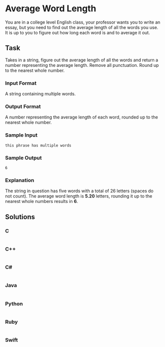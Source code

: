 # Average Word Length
You are in a college level English class, your professor wants you to write an essay, but you need to find out the average length of all the words you use. It is up to you to figure out how long each word is and to average it out.
## Task
Takes in a string, figure out the average length of all the words and return a number representing the average length. Remove all punctuation. Round up to the nearest whole number.
### Input Format
A string containing multiple words.
### Output Format
A number representing the average length of each word, rounded up to the nearest whole number.
### Sample Input
```
this phrase has multiple words
```
### Sample Output
```
6
```
### Explanation
The string in question has five words with a total of 26 letters (spaces do not count). The average word length is **5.20** letters, rounding it up to the nearest whole numbers results in **6**.
## Solutions
### C
```c
```
### C++
```cpp
```
### C#
```cs
```
### Java
```java
```
### Python
```python
```
### Ruby
```ruby
```
### Swift
```swift
```